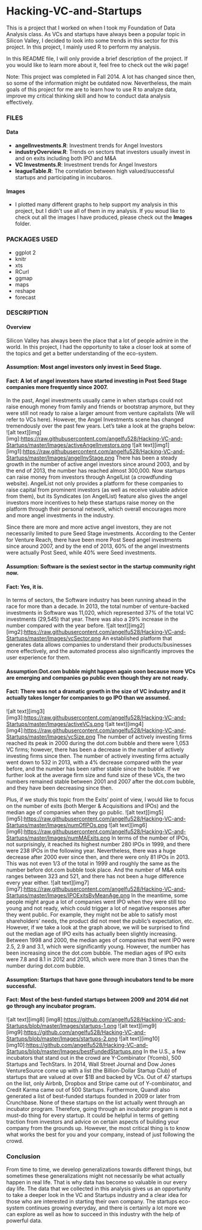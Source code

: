 # Hacking-VC-and-Startups

This is a project that I worked on when I took my Foundation of Data Analysis class. As VCs and startups have 
always been a popular topic in Silicon Valley, I decided to look into some trends in this sector for this project. 
In this project, I mainly used R to perform my analysis. 

In this README file, I will only provide a brief description of the project. If you would like to learn more about it, feel free to check out the wiki page! 

Note: This project was completed in Fall 2014. A lot has changed since then, so some of the information might be outdated now. Nevertheless, the main goals of this project for me are to learn how to use R to analyze data, improve my critical thinking skill and how to conduct data analysis effectively. 

### FILES

#### Data 
* **angelInvestments.R**: Investment trends for Angel Investors
* **industryOverview.R**: Trends on sectors that investors usually invest in and on exits including both IPO and M&A
* **VC Investments.R**: Investment trends for Angel Investors
* **leagueTable.R**: The correlation between high valued/successful startups and participating in incubaros.

#### Images
* I plotted many different graphs to help support my analysis in this project, but I didn't use all of them in my analysis. If you woud like to check out all the images I have produced, please check out the **Images** folder. 


### PACKAGES USED
* ggplot 2
* knitr
* xts
* RCurl
* ggmap
* maps
* reshape
* forecast

### DESCRIPTION 
#### Overview 
Silicon Valley has always been the place that a lot of people admire in the world. In this project, I had the opportunity to take a closer look at some of the topics and get a better understanding of the eco-system.

#### Assumption: Most angel investors only invest in Seed Stage.
#### Fact: A lot of angel investors have started investing in Post Seed Stage companies more frequently since 2007.
In the past, Angel investments usually came in when startups could not raise enough money from family and friends or bootstrap anymore, but they were still not ready to raise a larger amount from venture capitalists (We will refer to VCs here). However, the Angel Investments scene has changed tremendously over the past few years. Let’s take a look at the graphs below:
![alt text][img]
[img]:https://raw.githubusercontent.com/angelfu528/Hacking-VC-and-Startups/master/Images/activeAngelInvestors.png 
![alt text][img1]
[img1]:https://raw.githubusercontent.com/angelfu528/Hacking-VC-and-Startups/master/Images/angelInvStage.png
There has been a steady growth in the number of active angel investors since around 2003, and by the end of 2013, the number has reached almost 300,000. Now startups can raise money from investors through AngelList (a crowdfunding website). AngelList not only provides a platform for these companies to raise capital from prominent investors (as well as receive valuable advice from them), but its Syndicates (on AngelList) feature also gives the angel investors more incentives to help these startups raise money on the platform through their personal network, which overall encourages more and more angel investments in the industry. 

Since there are more and more active angel investors, they are not necessarily limited to pure Seed Stage investments. According to the Center for Venture Reach, there have been more Post Seed angel investments since around 2007, and by the end of 2013, 60% of the angel investments were actually Post Seed, while 40% were Seed investments. 

#### Assumption: Software is the sexiest sector in the startup community right now.
#### Fact: Yes, it is. 
In terms of sectors, the Software industry has been running ahead in the race for more than a decade. In 2013, the total number of venture-backed investments in Software was 11,020, which represented 37% of the total VC investments (29,545) that year. There was also a 29% increase in the number compared with the year before. 
![alt text][img2]
[img2]:https://raw.githubusercontent.com/angelfu528/Hacking-VC-and-Startups/master/Images/vcSector.png
An established platform that generates data allows companies to understand their products/businesses more effectively, and the automated process also significantly improves the user experience for them.

#### Assumption:Dot.com bubble might happen again soon because more VCs are emerging and companies go public even though they are not ready.
#### Fact: There was not a dramatic growth in the size of VC industry and it actually takes longer for companies to go IPO than we assumed.
![alt text][img3]
[img3]:https://raw.githubusercontent.com/angelfu528/Hacking-VC-and-Startups/master/Images/activeVCs.png
![alt text][img4]
[img4]:https://raw.githubusercontent.com/angelfu528/Hacking-VC-and-Startups/master/Images/vcSize.png
The number of actively investing firms reached its peak in 2000 during the dot.com bubble and there were 1,053 VC firms; however, there has been a decrease in the number of actively investing firms since then. The number of actively investing firms actually went down to 532 in 2013, with a 4% decrease compared with the year before, and the number has been rather stable since the bubble. If we further look at the average firm size and fund size of these VCs, the two numbers remained stable between 2001 and 2007 after the dot.com bubble, and they have been decreasing since then.

Plus, if we study this topic from the Exits’ point of view, I would like to focus on the number of exits (both Merger & Acquisitions and IPOs) and the median age of companies when they go public.
![alt text][img5]
[img5]:https://raw.githubusercontent.com/angelfu528/Hacking-VC-and-Startups/master/Images/numOfIPOs.png
![alt text][img6]
[img6]:https://raw.githubusercontent.com/angelfu528/Hacking-VC-and-Startups/master/Images/numMAExits.png
In terms of the number of IPOs, not surprisingly, it reached its highest number 280 IPOs in 1999, and there were 238 IPOs in the following year. Nevertheless, there was a huge decrease after 2000 ever since then, and there were only 81 IPOs in 2013. This was not even 1/3 of the total in 1999 and roughly the same as the number before dot.com bubble took place. And the number of M&A exits ranges between 323 and 521, and there has not been a huge difference every year either.
![alt text][img7]
[img7]:https://raw.githubusercontent.com/angelfu528/Hacking-VC-and-Startups/master/Images/IPOExitsByMeanAge.png
In the meantime, some people might argue a lot of companies went IPO when they were still too young and not ready, which could trigger a lot of negative responses after they went public. For example, they might not be able to satisfy most shareholders’ needs, the product did not meet the public’s expectation, etc. However, if we take a look at the graph above, we will be surprised to find out the median age of IPO exits has actually been slightly increasing. Between 1998 and 2000, the median ages of companies that went IPO were 2.5, 2.9 and 3.1, which were significantly young. However, the number has been increasing since the dot.com bubble. The median ages of IPO exits were 7.8 and 8.1 in 2012 and 2013, which were more than 3 times than the number during dot.com bubble.

#### Assumption: Startups that have gone through incubators tend to be more successful.
#### Fact: Most of the best-funded startups between 2009 and 2014 did not go through any incubator program.
![alt text][img8]
[img8]:https://github.com/angelfu528/Hacking-VC-and-Startups/blob/master/Images/startups-1.png
![alt text][img9]
[img9]:https://github.com/angelfu528/Hacking-VC-and-Startups/blob/master/Images/startups-2.png
![alt text][img10]
[img10]:https://github.com/angelfu528/Hacking-VC-and-Startups/blob/master/Images/bestFundedStartups.png
In the U.S., a few incubators that stand out in the crowd are Y-Combinator (Ycomb), 500 Startups and TechStars. In 2014, Wall Street Journal and Dow Jones VentureSource come up with a list (the Billion-Dollar Startup Club) of startups that are valued at over $1B and backed by VCs. Out of 47 startups on the list, only Airbnb, Dropbox and Stripe came out of Y-combinator, and Credit Karma came out of 500 Startups. Furthermore, Quandl also generated a list of best-funded startups founded in 2009 or later from Crunchbase. None of these startups on the list actually went through an incubator program. Therefore, going through an incubator program is not a must-do thing for every startup. It could be helpful in terms of getting traction from investors and advice on certain aspects of building your company from the grounds up. However, the most critical thing is to know what works the best for you and your company, instead of just following the crowd.

### Conclusion 
From time to time, we develop generalizations towards different things, but sometimes these generalizations might not necessarily be what actually happen in real life. That is why data has become so valuable in our every day life. The data that we collected in this analysis gives us an opportunity to take a deeper look in the VC and Startups industry and a clear idea for those who are interested in starting their own company. The startups eco-system continues growing everyday, and there is certainly a lot more we can explore as well as how to succeed in this industry with the help of powerful data.



